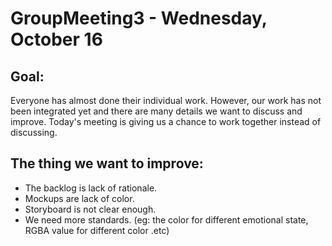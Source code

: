 # GroupMeeting3    - Wednesday, October 16

## Goal:
Everyone has almost done their individual work. However, our work has not been integrated yet and 
there are many details we want to discuss and improve.
Today's meeting is giving us a chance to work together instead of discussing.

## The thing we want to improve:

- The backlog is lack of rationale.
- Mockups are lack of color.
- Storyboard is not clear enough.
- We need more standards. (eg: the color for different emotional state, RGBA value for different color .etc)



